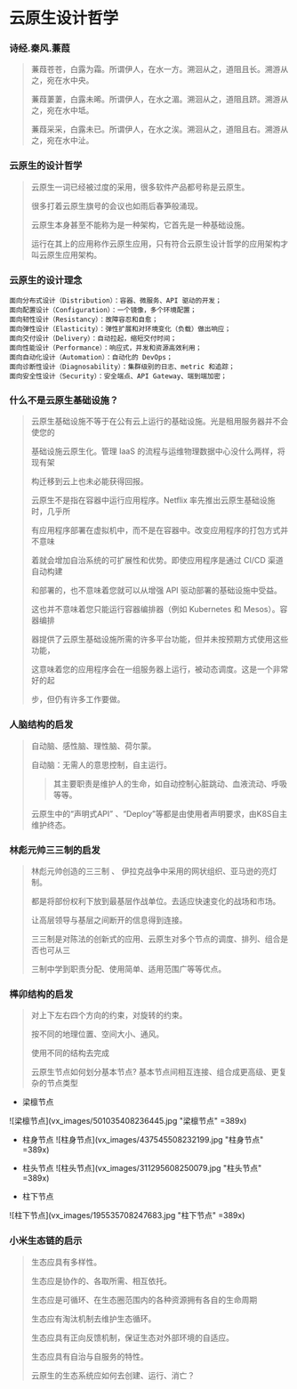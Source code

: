 # 云原生设计哲学

### 诗经.秦风.蒹葭

>  蒹葭苍苍，白露为霜。所谓伊人，在水一方。溯洄从之，道阻且长。溯游从之，宛在水中央。
> 
>  蒹葭萋萋，白露未晞。所谓伊人，在水之湄。溯洄从之，道阻且跻。溯游从之，宛在水中坻。
> 
>  蒹葭采采，白露未已。所谓伊人，在水之涘。溯洄从之，道阻且右。溯游从之，宛在水中沚。
### 云原⽣的设计哲学
   
> 云原⽣⼀词已经被过度的采⽤，很多软件产品都号称是云原⽣。
>    
> 很多打着云原⽣旗号的会议也如⾬后春笋般涌现。
> 
>  云原⽣本身甚⾄不能称为是⼀种架构，它⾸先是⼀种基础设施。
> 
>  运⾏在其上的应⽤称作云原⽣应⽤，只有符合云原⽣设计哲学的应⽤架构才叫云原⽣应⽤架构。

### 云原⽣的设计理念
``` 
⾯向分布式设计（Distribution）：容器、微服务、API 驱动的开发；
⾯向配置设计（Configuration）：⼀个镜像，多个环境配置；
⾯向韧性设计（Resistancy）：故障容忍和⾃愈；
⾯向弹性设计（Elasticity）：弹性扩展和对环境变化（负载）做出响应；
⾯向交付设计（Delivery）：⾃动拉起，缩短交付时间；
⾯向性能设计（Performance）：响应式，并发和资源⾼效利⽤；
⾯向⾃动化设计（Automation）：⾃动化的 DevOps；
⾯向诊断性设计（Diagnosability）：集群级别的⽇志、metric 和追踪；
⾯向安全性设计（Security）：安全端点、API Gateway、端到端加密；
```

### 什么不是云原⽣基础设施？

>    云原⽣基础设施不等于在公有云上运⾏的基础设施。光是租⽤服务器并不会使您的
>
> 基础设施云原⽣化。管理 IaaS 的流程与运维物理数据中⼼没什么两样，将现有架
>
> 构迁移到云上也未必能获得回报。
>  
> 云原⽣不是指在容器中运⾏应⽤程序。Netflix 率先推出云原⽣基础设施时，⼏乎所
>
> 有应⽤程序部署在虚拟机中，⽽不是在容器中。改变应⽤程序的打包⽅式并不意味
>
> 着就会增加⾃治系统的可扩展性和优势。即使应⽤程序是通过 CI/CD 渠道⾃动构建
>
> 和部署的，也不意味着您就可以从增强 API 驱动部署的基础设施中受益。
>  
> 这也并不意味着您只能运⾏容器编排器（例如 Kubernetes 和 Mesos）。容器编排
>
> 器提供了云原⽣基础设施所需的许多平台功能，但并未按预期⽅式使⽤这些功能，
>
> 这意味着您的应⽤程序会在⼀组服务器上运⾏，被动态调度。这是⼀个⾮常好的起
>
> 步，但仍有许多⼯作要做。


### 人脑结构的启发

> 自动脑、感性脑、理性脑、荷尔蒙。
> 
> 自动脑：无需人的意思控制，自主运行。
> >   其主要职责是维护人的生命，如自动控制心脏跳动、血液流动、呼吸等等。
>
> 云原生中的“声明式API” 、“Deploy”等都是由使用者声明要求，由K8S自主维护终态。


### 林彪元帅三三制的启发



> 林彪元帅创造的三三制 、 伊拉克战争中采用的网状组织、亚马逊的亮灯制。
>
> 都是将部份权利下放到最基层作战单位。去适应快速变化的战场和市场。
>
> 让高层领导与基层之间断开的信息得到连接。
>
> 三三制是对陈法的创新式的应用、云原生对多个节点的调度、排列、组合是否也可从三
>
>三制中学到职责分配、使用简单、适用范围广等等优点。



###  榫卯结构的启发
>  对上下左右四个方向的约束，对旋转的约束。
>
> 按不同的地理位置、空间大小、通风。
>
> 使用不同的结构去完成
>
> 云原生节点如何划分基本节点? 基本节点间相互连接、组合成更高级、更复杂的节点类型
>
> 
*  梁檩节点

![梁檩节点](vx_images/501035408236445.jpg "梁檩节点" =389x)

* 柱身节点
![柱身节点](vx_images/437545508232199.jpg "柱身节点" =389x)

* 柱头节点
![柱头节点](vx_images/311295608250079.jpg "柱头节点" =389x)
* 柱下节点

![柱下节点](vx_images/195535708247683.jpg "柱下节点" =389x)

### 小米生态链的启示
>
> 生态应具有多样性。
>
> 生态应是协作的、各取所需、相互依托。
>
> 生态应是可循环、在生态圈范围内的各种资源拥有各自的生命周期
>
> 生态应有淘汰机制去维护生态循环。
>
> 生态应具有正向反馈机制，保证生态对外部环境的自适应。
>
> 生态应具有自治与自服务的特性。
>
> 云原生的生态系统应如何去创建、运行、消亡？
>
>